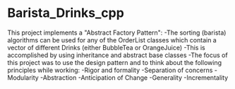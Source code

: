 # Barista_Drinks_cpp
This project implements a "Abstract Factory Pattern":
  -The sorting (barista) algorithms can be used for
   any of the OrderList classes which contain a vector of 
   different Drinks (either BubbleTea or OrangeJuice)
  -This is accomplished by using inheritance and abstract
   base classes
  -The focus of this project was to use the design pattern
   and to think about the following principles while working:
      -Rigor and formality
      -Separation of concerns
      -Modularity
      -Abstraction
      -Anticipation of Change
      -Generality
      -Incrementality
